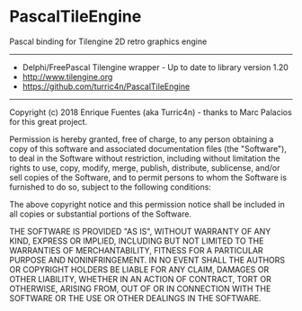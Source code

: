 # PascalTileEngine
Pascal binding for Tilengine 2D retro graphics engine 

*****************************************************************************
* Delphi/FreePascal Tilengine wrapper - Up to date to library version 1.20
* http://www.tilengine.org
* https://github.com/turric4n/PascalTileEngine
*****************************************************************************
Copyright (c) 2018 Enrique Fuentes (aka Turric4n) - thanks to Marc Palacios for
this great project.

Permission is hereby granted, free of charge, to any person obtaining a copy
of this software and associated documentation files (the "Software"), to deal
in the Software without restriction, including without limitation the rights
to use, copy, modify, merge, publish, distribute, sublicense, and/or sell
copies of the Software, and to permit persons to whom the Software is
furnished to do so, subject to the following conditions:

The above copyright notice and this permission notice shall be included in all
copies or substantial portions of the Software.

THE SOFTWARE IS PROVIDED "AS IS", WITHOUT WARRANTY OF ANY KIND, EXPRESS OR
IMPLIED, INCLUDING BUT NOT LIMITED TO THE WARRANTIES OF MERCHANTABILITY,
FITNESS FOR A PARTICULAR PURPOSE AND NONINFRINGEMENT. IN NO EVENT SHALL THE
AUTHORS OR COPYRIGHT HOLDERS BE LIABLE FOR ANY CLAIM, DAMAGES OR OTHER
LIABILITY, WHETHER IN AN ACTION OF CONTRACT, TORT OR OTHERWISE, ARISING FROM,
OUT OF OR IN CONNECTION WITH THE SOFTWARE OR THE USE OR OTHER DEALINGS IN THE
SOFTWARE.

